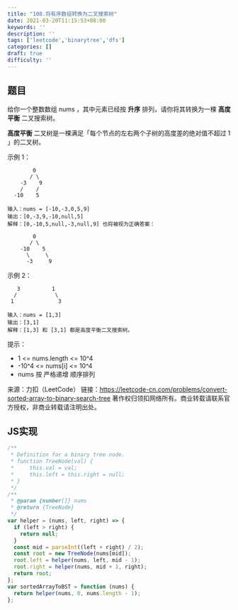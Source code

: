 ```yaml
---
title: "108.将有序数组转换为二叉搜索树"
date: 2021-03-20T11:15:53+08:00
keywords: ''
description: ''
tags: ['leetcode','binarytree','dfs']
categories: []
draft: true
difficulty: ''
---
```


## 题目

给你一个整数数组 nums ，其中元素已经按 **升序** 排列，请你将其转换为一棵 **高度平衡** 二叉搜索树。

**高度平衡** 二叉树是一棵满足「每个节点的左右两个子树的高度差的绝对值不超过 1 」的二叉树。

示例 1：
```
        0
       / \ 
    -3    9
    /    /
  -10    5

输入：nums = [-10,-3,0,5,9]   
输出：[0,-3,9,-10,null,5]   
解释：[0,-10,5,null,-3,null,9] 也将被视为正确答案：

        0
       / \ 
    -10    5
      \     \
      -3     9
```


示例 2：
```
   3          1 
  /            \
 1              3

输入：nums = [1,3]     
输出：[3,1]    
解释：[1,3] 和 [3,1] 都是高度平衡二叉搜索树。   
```

提示：

- 1 <= nums.length <= 10^4    
- -10^4 <= nums[i] <= 10^4   
- nums 按 严格递增 顺序排列   

来源：力扣（LeetCode）
链接：https://leetcode-cn.com/problems/convert-sorted-array-to-binary-search-tree
著作权归领扣网络所有。商业转载请联系官方授权，非商业转载请注明出处。


## JS实现

```javascript
/**
 * Definition for a binary tree node.
 * function TreeNode(val) {
 *     this.val = val;
 *     this.left = this.right = null;
 * }
 */
/**
 * @param {number[]} nums
 * @return {TreeNode}
 */
var helper = (nums, left, right) => {
  if (left > right) {
    return null;
  }
  const mid = parseInt((left + right) / 2);
  const root = new TreeNode(nums[mid]);
  root.left = helper(nums, left, mid - 1);
  root.right = helper(nums, mid + 1, right);
  return root;
};
var sortedArrayToBST = function (nums) {
  return helper(nums, 0, nums.length - 1);
};
```

